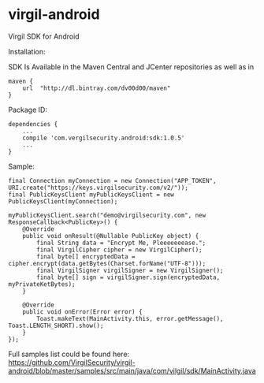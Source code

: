 # virgil-android
Virgil SDK for Android

Installation:

SDK Is Available in the Maven Central and JCenter repositories as well as in 

    maven {
        url  "http://dl.bintray.com/dv00d00/maven"
    }

Package ID: 

    dependencies {
        ...
        compile 'com.vergilsecurity.android:sdk:1.0.5'
        ...
    }

Sample:

    final Connection myConnection = new Connection("APP_TOKEN", URI.create("https://keys.virgilsecurity.com/v2/"));
    final PublicKeysClient myPublicKeysClient = new PublicKeysClient(myConnection);

    myPublicKeysClient.search("demo@virgilsecurity.com", new ResponseCallback<PublicKey>() {
        @Override
        public void onResult(@Nullable PublicKey object) {
            final String data = "Encrypt Me, Pleeeeeeease.";
            final VirgilCipher cipher = new VirgilCipher();
            final byte[] encryptedData = cipher.encrypt(data.getBytes(Charset.forName("UTF-8")));
            final VirgilSigner virgilSigner = new VirgilSigner();
            final byte[] sign = virgilSigner.sign(encryptedData, myPrivateKetBytes);
        }

        @Override
        public void onError(Error error) {
            Toast.makeText(MainActivity.this, error.getMessage(), Toast.LENGTH_SHORT).show();
        }
    });

Full samples list could be found here: https://github.com/VirgilSecurity/virgil-android/blob/master/samples/src/main/java/com/vilgil/sdk/MainActivity.java
